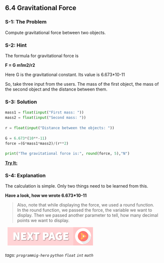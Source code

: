 ## 6.4 Gravitational Force

### S-1: The Problem
Compute gravitational force between two objects. 

### S-2: Hint
The formula for gravitational force is 

**F = G m1m2/r2**

Here G is the gravitational constant. Its value is 6.673*10-11

So, take three input from the users. The mass of the first object, the mass of the second object and the distance between them.  

### S-3: Solution

```python
mass1 = float(input("First mass: "))
mass2 = float(input("Second mass: "))
 
r = float(input("Distance between the objects: "))
 
G = 6.673*(10**-11)
force =(G*mass1*mass2)/(r**2)
 
print("The gravitational force is:", round(force, 5),"N")
```
 
**[Try It:](/https://play.google.com/store/apps/details?id=com.learnprogramming.codecamp)**

### S-4: Explanation
The calculation is simple. Only two things need to be learned from this. 

**Have a look, how we wrote 6.673*10-11**

> Also, note that while displaying the force, we used a round function. In the round function, we passed the force, the variable we want to display. Then we passed another parameter to tell, how many decimal points we want to display. 


&nbsp;
[![Next Page](../assets/next-button.png)](Triangle-Area.md)
&nbsp;

###### tags: `programmig-hero` `python` `float` `int` `math`
